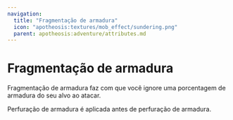 ```yaml
---
navigation:
  title: "Fragmentação de armadura"
  icon: "apotheosis:textures/mob_effect/sundering.png"
  parent: apotheosis:adventure/attributes.md
---
```


# Fragmentação de armadura

<Color id="blue">Fragmentação de armadura</Color> faz com que você ignore uma porcentagem de armadura do seu alvo ao atacar.

<Color id="blue">Perfuração de armadura</Color> é aplicada antes de <Color id="blue">perfuração de armadura</Color>.

